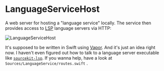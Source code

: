 # LanguageServiceHost

A web server for hosting a "language service" locally. The service then provides access to [LSP](https://microsoft.github.io/language-server-protocol/) language servers via HTTP:

![LanguageServiceHost](https://raw.githubusercontent.com/flowtoolz/LanguageServiceHost/master/Documentation/language_service_host_idea.jpg)

It's supposed to be written in Swift using [Vapor](https://github.com/vapor/vapor). And it's just an idea right now. I haven't even figured out how to talk to a language server executable like [`sourcekit-lsp`](https://github.com/apple/sourcekit-lsp). If you wanna help, have a look at `Sources/LanguageService/routes.swift` .